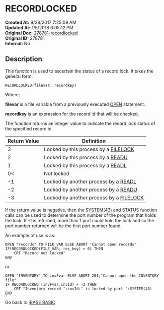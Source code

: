 # RECORDLOCKED

**Created At:** 9/28/2017 7:25:09 AM  
**Updated At:** 1/5/2018 6:05:12 PM  
**Original Doc:** [278781-recordlocked](https://docs.jbase.com/36868-jbase-basic/278781-recordlocked)  
**Original ID:** 278781  
**Internal:** No  

## Description

This function is used to ascertain the status of a record lock. It takes the general form:

```
RECORDLOCKED(filevar, recordkey)
```

Where:

**filevar** is a file variable from a previously executed [OPEN](./../open) statement.

**recordkey** is an expression for the record id that will be checked.

The function returns an integer value to indicate the record lock status of the specified record id.

| Return Value | Definition |
| --- | --- |
| 3 | Locked by this process by a [FILELOCK](./../filelock) |
| 2 | Locked by this process by a [READU](./../readu)|
| 1 | Locked by this process by a [READL](./../readl) |
| 0<| Not locked |
| -1 | Locked by another process by a [READL](./../readl) |
| -2 | Locked by another process by a [READU](./../readu)|
| -3 | Locked by another process by a [FILELOCK](./../filelock) |

If the return value is negative, then the [SYSTEM(43)](./../system-functions) and [STATUS](./../status-function) function calls can be used to determine the port number of the program that holds the lock. If -1 is returned, more than 1 port could hold the lock and so the port number returned will be the first port number found.

An example of use is as:

```
OPEN "records" TO FILE_VAR ELSE ABORT "Cannot open records"
IF(RECORDLOCKED(FILE_VAR, rec_key) = 0) THEN
    CRT "Record not locked"
END
```

or

```
OPEN "INVENTORY" TO invFvar ELSE ABORT 201,"Cannot open the INVENTORY file"
IF RECORDLOCKED (invFvar,invId) = -2 THEN
    CRT "Inventory record ":invId:" is locked by port ":SYSTEM(43)
END
```

Go back to [jBASE BASIC](./../README.md)
